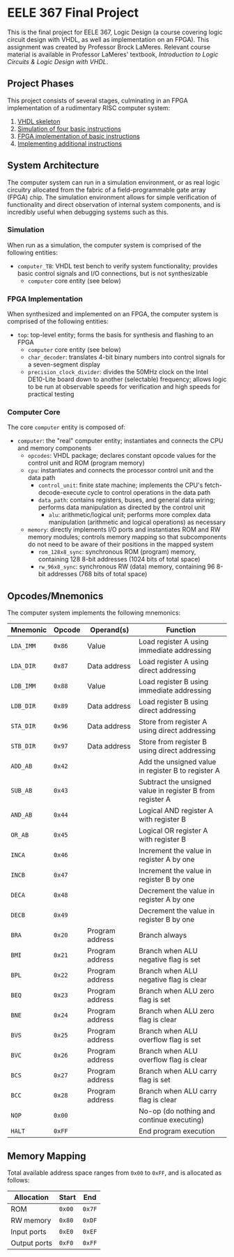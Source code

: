 # EELE 367 Final Project

This is the final project for EELE 367, Logic Design (a course covering logic
circuit design with VHDL, as well as implementation on an FPGA). This assignment
was created by Professor Brock LaMeres. Relevant course material is available in
Professor LaMeres' textbook, *Introduction to Logic Circuits & Logic Design with
VHDL*.

## Project Phases

This project consists of several stages, culminating in an FPGA implementation
of a rudimentary RISC computer system:

1. [VHDL skeleton](https://github.com/LRitzdorf/eele367-final-project/tree/stage-1)
2. [Simulation of four basic instructions](https://github.com/LRitzdorf/eele367-final-project/tree/stage-2)
3. [FPGA implementation of basic instructions](https://github.com/LRitzdorf/eele367-final-project/tree/stage-3)
4. [Implementing additional instructions](https://github.com/LRitzdorf/eele367-final-project/tree/stage-4)

## System Architecture

The computer system can run in a simulation environment, or as real logic
circuitry allocated from the fabric of a field-programmable gate array (FPGA)
chip. The simulation environment allows for simple verification of functionality
and direct observation of internal system components, and is incredibly useful
when debugging systems such as this.

### Simulation

When run as a simulation, the computer system is comprised of the following entities:

- `computer_TB`: VHDL test bench to verify system functionality; provides basic
  control signals and I/O connections, but is not synthesizable
  - `computer` core entity (see below)

### FPGA Implementation

When synthesized and implemented on an FPGA, the computer system is comprised of the following entities:

- `top`: top-level entity; forms the basis for synthesis and flashing to an FPGA
  - `computer` core entity (see below)
  - `char_decoder`: translates 4-bit binary numbers into control signals for a
    seven-segment display
  - `precision_clock_divider`: divides the 50MHz clock on the Intel DE10-Lite
    board down to another (selectable) frequency; allows logic to be run at
    observable speeds for verification and high speeds for practical testing

### Computer Core

The core `computer` entity is composed of:

  - `computer`: the "real" computer entity; instantiates and connects the CPU
    and memory components
    - `opcodes`: VHDL package; declares constant opcode values for the control
      unit and ROM (program memory)
    - `cpu`: instantiates and connects the processor control unit and the data
      path
      - `control_unit`: finite state machine; implements the CPU's
        fetch-decode-execute cycle to control operations in the data path
      - `data_path`: contains registers, buses, and general data wiring;
        performs data manipulation as directed by the control unit
        - `alu`: arithmetic/logical unit; performs more complex data
          manipulation (arithmetic and logical operations) as necessary
    - `memory`: directly implements I/O ports and instantiates ROM and RW memory
      modules; controls memory mapping so that subcomponents do not need to be
      aware of their positions in the mapped system
      - `rom_128x8_sync`: synchronous ROM (program) memory, containing 128 8-bit
        addresses (1024 bits of total space)
      - `rw_96x8_sync`: synchronous RW (data) memory, containing 96 8-bit
        addresses (768 bits of total space)

## Opcodes/Mnemonics

The computer system implements the following mnemonics:

Mnemonic  | Opcode | Operand(s)      | Function
----------|--------|-----------------|---------
`LDA_IMM` | `0x86` | Value           | Load register A using immediate addressing
`LDA_DIR` | `0x87` | Data address    | Load register A using direct addressing
`LDB_IMM` | `0x88` | Value           | Load register B using immediate addressing
`LDB_DIR` | `0x89` | Data address    | Load register B using direct addressing
`STA_DIR` | `0x96` | Data address    | Store from register A using direct addressing
`STB_DIR` | `0x97` | Data address    | Store from register B using direct addressing
`ADD_AB`  | `0x42` |                 | Add the unsigned value in register B to register A
`SUB_AB`  | `0x43` |                 | Subtract the unsigned value in register B from register A
`AND_AB`  | `0x44` |                 | Logical AND register A with register B
`OR_AB`   | `0x45` |                 | Logical OR register A with register B
`INCA`    | `0x46` |                 | Increment the value in register A by one
`INCB`    | `0x47` |                 | Increment the value in register B by one
`DECA`    | `0x48` |                 | Decrement the value in register A by one
`DECB`    | `0x49` |                 | Decrement the value in register B by one
`BRA`     | `0x20` | Program address | Branch always
`BMI`     | `0x21` | Program address | Branch when ALU negative flag is set
`BPL`     | `0x22` | Program address | Branch when ALU negative flag is clear
`BEQ`     | `0x23` | Program address | Branch when ALU zero flag is set
`BNE`     | `0x24` | Program address | Branch when ALU zero flag is clear
`BVS`     | `0x25` | Program address | Branch when ALU overflow flag is set
`BVC`     | `0x26` | Program address | Branch when ALU overflow flag is clear
`BCS`     | `0x27` | Program address | Branch when ALU carry flag is set
`BCC`     | `0x28` | Program address | Branch when ALU carry flag is clear
`NOP`     | `0x00` |                 | No-op (do nothing and continue executing)
`HALT`    | `0xFF` |                 | End program execution

## Memory Mapping

Total available address space ranges from `0x00` to `0xFF`, and is allocated as
follows:

Allocation   | Start  | End
-------------|--------|----
ROM          | `0x00` | `0x7F`
RW memory    | `0x80` | `0xDF`
Input ports  | `0xE0` | `0xEF`
Output ports | `0xF0` | `0xFF`

